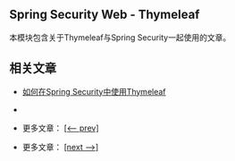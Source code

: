 ## Spring Security Web - Thymeleaf

本模块包含关于Thymeleaf与Spring Security一起使用的文章。

## 相关文章

- [如何在Spring Security中使用Thymeleaf](docs/SpringSecurity中使用Thymeleaf.md)
- []()

- 更多文章： [[<-- prev]]()
- 更多文章： [[next -->]]()